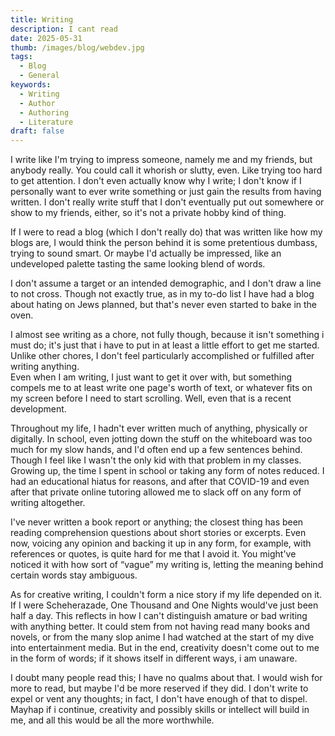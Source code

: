 ```yaml
---
title: Writing
description: I cant read
date: 2025-05-31
thumb: /images/blog/webdev.jpg
tags:
  - Blog
  - General
keywords:
  - Writing
  - Author
  - Authoring
  - Literature
draft: false
---
```

I write like I'm trying to impress someone, namely me and my friends, but anybody really. You could call it whorish or slutty, even. Like trying too hard to get attention. I don't even actually know why I write; I don't know if I personally want to ever write something or just gain the results from having written. I don't really write stuff that I don't eventually put out somewhere or show to my friends, either, so it's not a private hobby kind of thing.

If I were to read a blog (which I don't really do) that was written like how my blogs are, I would think the person behind it is some pretentious dumbass, trying to sound smart. Or maybe I'd actually be impressed, like an undeveloped palette tasting the same looking blend of words.

I don't assume a target or an intended demographic, and I don't draw a line to not cross. Though not exactly true, as in my to-do list I have had a blog about hating on Jews planned, but that's never even started to bake in the oven.

I almost see writing as a chore, not fully though, because it isn't something i must do; it's just that i have to put in at least a little effort to get me started. Unlike other chores, I don't feel particularly accomplished or fulfilled after writing anything.  
Even when I am writing, I just want to get it over with, but something compels me to at least write one page's worth of text, or whatever fits on my screen before I need to start scrolling. Well, even that is a recent development.

Throughout my life, I hadn't ever written much of anything, physically or digitally. In school, even jotting down the stuff on the whiteboard was too much for my slow hands, and I'd often end up a few sentences behind. Though I feel like I wasn't the only kid with that problem in my classes.  
Growing up, the time I spent in school or taking any form of notes reduced. I had an educational hiatus for reasons, and after that COVID-19 and even after that private online tutoring allowed me to slack off on any form of writing altogether.

I've never written a book report or anything; the closest thing has been reading comprehension questions about short stories or excerpts. Even now, voicing any opinion and backing it up in any form, for example, with references or quotes, is quite hard for me that I avoid it. You might've noticed it with how sort of “vague” my writing is, letting the meaning behind certain words stay ambiguous.

As for creative writing, I couldn't form a nice story if my life depended on it. If I were Scheherazade, One Thousand and One Nights would've just been half a day. This reflects in how I can't distinguish amature or bad writing with anything better. It could stem from not having read many books and novels, or from the many slop anime I had watched at the start of my dive into entertainment media. But in the end, creativity doesn't come out to me in the form of words; if it shows itself in different ways, i am unaware.

I doubt many people read this; I have no qualms about that. I would wish for more to read, but maybe I'd be more reserved if they did. I don't write to expel or vent any thoughts; in fact, I don't have enough of that to dispel. Mayhap if i continue, creativity and possibly skills or intellect will build in me, and all this would be all the more worthwhile.
